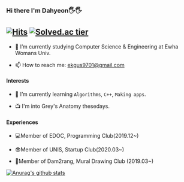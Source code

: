   
### Hi there I'm Dahyeon🖐🖐 
[![Hits](https://hits.seeyoufarm.com/api/count/incr/badge.svg?url=https%3A%2F%2Fgithub.com%2Fekgus9701&count_bg=%23E71B8E&title_bg=%23555555&icon=&icon_color=%23E7E7E7&title=hits&edge_flat=false)](https://hits.seeyoufarm.com) [![Solved.ac tier](http://mazassumnida.wtf/api/mini/generate_badge?boj=ekgus9701)](https://solved.ac/ekgus9701)
---

- 🏰 I’m currently studying Computer Science & Engineering at Ewha Womans Univ.

- 📫 How to reach me: ekgus9701@gmail.com

#### Interests

- 🌱 I’m currently learning `Algorithms`, `C++`, `Making apps`.

- 📺 I'm into Grey's Anatomy thesedays.


#### Experiences

- 💻Member of EDOC, Programming Club(2019.12~)

- 😎Member of UNIS, Startup Club(2020.03~)

- 🎨Member of Dam2rang, Mural Drawing Club (2019.03~)


[![Anurag's github stats](https://github-readme-stats.vercel.app/api?username=ekgus9701&theme=radical)](https://github.com/ekgus9701/github-readme-stats)

<!--
**ekgus9701/ekgus9701** is a ✨ _special_ ✨ repository because its `README.md` (this file) appears on your GitHub profile.

Here are some ideas to get you started:

-🔭 I’m currently working on 
-🌱 I’m currently learning 
- 👯 I’m looking to collaborate on ...
- 🤔 I’m looking for help with ...
- 💬 Ask me about ...
- 📫 How to reach me: ...
- 😄 Pronouns: ...
- ⚡ Fun fact: ...
-->
